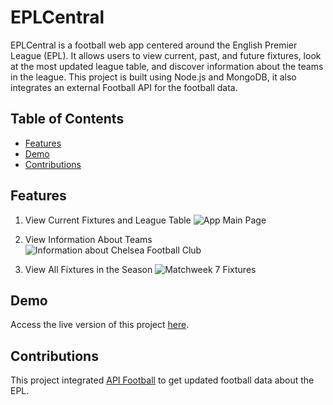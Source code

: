 # EPLCentral
EPLCentral is a football web app centered around the English Premier League (EPL). It allows users to view current, past, and future fixtures, look at the most updated league table, and discover information about the teams in the league. This project is built using Node.js and MongoDB, it also integrates an external Football API for the football data.

## Table of Contents
- [Features](#features)
- [Demo](#demo)
- [Contributions](#contributions)

## Features
1. View Current Fixtures and League Table
   ![App Main Page](https://github.com/IvanTan02/football-web-app/assets/92838040/f7381778-6704-4e2e-9aed-883c1e0d51a2)
   
2. View Information About Teams
   ![Information about Chelsea Football Club](https://github.com/IvanTan02/football-web-app/assets/92838040/a9623129-84aa-4076-bf95-cf6e648a82a9)

3. View All Fixtures in the Season
   ![Matchweek 7 Fixtures](https://github.com/IvanTan02/football-web-app/assets/92838040/cda410f5-2a0e-47b6-ad9b-ce4bcc0e8b25)

## Demo
Access the live version of this project [here](https://eplcentral-football-app.onrender.com/).

## Contributions
This project integrated [API Football](https://www.api-football.com/) to get updated football data about the EPL.
